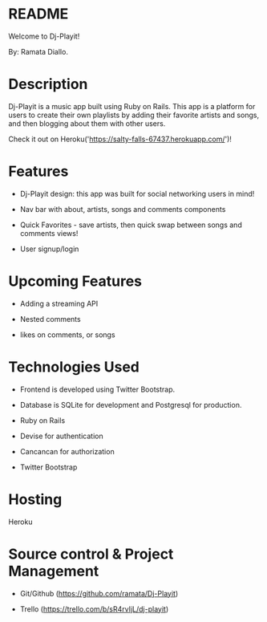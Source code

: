 # README

Welcome to Dj-Playit!

By: Ramata Diallo.

# Description

Dj-Playit is a music app built using Ruby on Rails. This app is a platform for users to create their own playlists
by adding their favorite artists and songs, and then blogging about them with other users.

Check it out on Heroku('https://salty-falls-67437.herokuapp.com/')!

# Features

* Dj-Playit design: this app was built for social networking users in mind!

* Nav bar with about, artists, songs and comments components

* Quick Favorites - save artists, then quick swap between songs and comments views!

* User signup/login

# Upcoming Features

* Adding a streaming API

* Nested comments

* likes on comments, or songs

# Technologies Used

* Frontend is developed using Twitter Bootstrap.

* Database is SQLite for development and Postgresql for production.

* Ruby on Rails

* Devise for authentication

* Cancancan for authorization

* Twitter Bootstrap

# Hosting

Heroku

# Source control & Project Management

* Git/Github (https://github.com/ramata/Dj-Playit)

* Trello (https://trello.com/b/sR4rvIjL/dj-playit)
